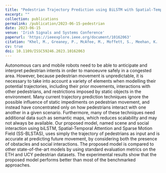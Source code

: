 ```yaml
---
title: "Pedestrian Trajectory Prediction using BiLSTM with Spatial-Temporal Attention and Sparse Motion Fields"
excerpt: ""
collection: publications
permalink: /publication/2023-06-15-pedestrian
date: 2023-06-15
venue: 'Irish Signals and Systems Conference'
paperurl: 'https://ieeexplore.ieee.org/document/10162063'
citation: "Khel, M., Greaney, P., McAfee, M., Moffett, S., Meehan, K.  (2023) ‘Pedestrian Trajectory Prediction using BiLSTM with Spatial-Temporal Attention and Sparse Motion Fields’, Proceedings of the 34th Irish Signals and Systems Conference, Dublin, Ireland, 13-14 June, Washington D.C.: IEEE Computer Society Press."
cv: true
doi: 10.1109/ISSC59246.2023.10162063
---
```


Autonomous cars and mobile robots need to be able to anticipate and interpret pedestrian intents in order to manoeuvre safely in a congested area. However, because pedestrian movement is unpredictable, it is necessary to take into account a variety of elements when modelling their potential trajectories, including their prior movements, interactions with other pedestrians, and restrictions imposed by static objects in the environment. Many current trajectory prediction techniques ignore the possible influence of static impediments on pedestrian movement, and instead have concentrated only on how pedestrians interact with one another in a given scenario. Furthermore, many of these techniques need additional data such as semantic maps, which reduces scalability and may not always be available. Our proposed model, named scene and social interaction using biLSTM, Spatial-Temporal Attention and Sparse Motion Field (SS-BLSTAS), uses simply the trajectory of pedestrians as input and is accurate at predicting future movement, by considering both the presence of obstacles and social interactions. The proposed model is compared to other state-of-the-art models by using standard evaluation metrics on the ETH and UCY pedestrian datasets. The experimental results show that the proposed model performs better than most of the benchmarked approaches. 
